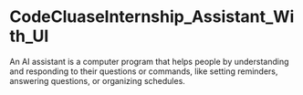 # CodeCluaseInternship_Assistant_With_UI
An AI assistant is a computer program that helps people by understanding and responding to their questions or commands, like setting reminders, answering questions, or organizing schedules.
